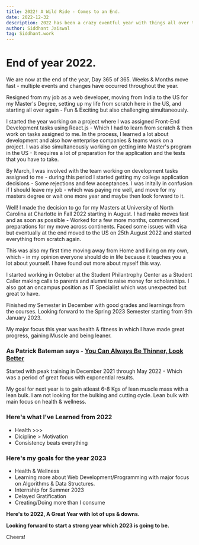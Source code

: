 ```yaml
---
title: 2022! A Wild Ride - Comes to an End.
date: 2022-12-32
description: 2022 has been a crazy eventful year with things all over the place.
author: Siddhant Jaiswal
tag: Siddhant.work
---
```


# End of year 2022.

We are now at the end of the year, Day 365 of 365. Weeks & Months move fast - multiple events and changes have occurred throughout the year.

Resigned from my job as a web developer, moving from India to the US for my Master's Degree, setting up my life from scratch here in the US, and starting all over again - Fun & Exciting but also challenging simultaneously.

I started the year working on a project where I was assigned Front-End Development tasks using React.js - Which I had to learn from scratch & then work on tasks assigned to me. In the process, I learned a lot about development and also how enterprise companies & teams work on a project. I was also simultaneously working on getting into Master's program in the US - It requires a lot of preparation for the application and the tests that you have to take.

By March, I was involved with the team working on development tasks assigned to me - during this period I started getting my college application decisions - Some rejections and few acceptances.
I was initally in confusion if I should leave my job - which was paying me well, and move for my masters degree or wait one more year and maybe then look forward to it.

Well! I made the decision to go for my Masters at University of North Carolina at Charlotte in Fall 2022 starting in August.
I had make moves fast and as soon as possible - Worked for a few more months, commenced preparations for my move across continents. Faced some issues with visa but eventually at the end moved to the US on 25th August 2022 and started everything from scratch again.

This was also my first time moving away from Home and living on my own, which - in my opinion everyone should do in life because it teaches you a lot about yourself. I have found out more about myself this way.

I started working in October at the Student Philantrophy Center as a Student Caller making calls to parents and alumni to raise money for scholarships. I also got an oncampus position as IT Specialist which was unexpected but great to have.

Finished my Semester in December with good grades and learnings from the courses. Looking forward to the Spring 2023 Semester starting from 9th January 2023.

My major focus this year was health & fitness in which I have made great progress, gaining Muscle and being leaner.

### As Patrick Bateman says - [**You Can Always Be Thinner, Look Better**](https://www.youtube.com/watch?v=7PphbSFZWuU)

Started with peak training in December 2021 through May 2022 - Which was a period of great focus with exponential results.

My goal for next year is to gain atleast 6-8 Kgs of lean muscle mass with a lean bulk. I am not looking for the bulking and cutting cycle. Lean bulk with main focus on health & wellness.

### Here's what I've Learned from 2022

- Health >>>
- Dicipline > Motivation
- Consistency beats everything

### Here's my goals for the year 2023

- Health & Wellness
- Learning more about Web Development/Programming with major focus on Algorithms & Data Structures.
- Internship for Summer 2023
- Delayed Gratification
- Creating/Doing more than I consume

**Here's to 2022, A Great Year with lot of ups & downs.**

**Looking forward to start a strong year which 2023 is going to be.**

Cheers!
